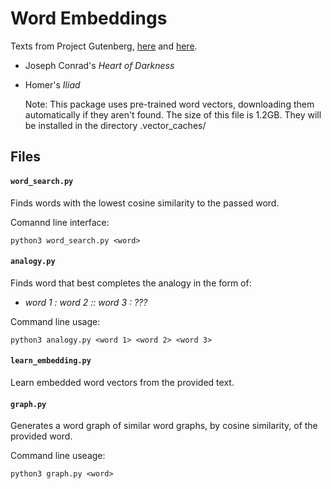# Word Embeddings

Texts from Project Gutenberg, [here](https://www.gutenberg.org/files/219/219-h/219-h.htm) and [here](http://www.gutenberg.org/cache/epub/1728/pg1728.txt).

- Joseph Conrad's _Heart of Darkness_
- Homer's _Iliad_

	Note: This package uses pre-trained word vectors, downloading them automatically if they aren't found. The size of this file is 1.2GB. They will be installed in the directory .vector_caches/

## Files

#### `word_search.py`

Finds words with the lowest cosine similarity to the passed word.

Comannd line interface:
```
python3 word_search.py <word>
```

#### `analogy.py`

Finds word that best completes the analogy in the form of:

- _word 1 : word 2 :: word 3 : ???_


Command line usage:
```
python3 analogy.py <word 1> <word 2> <word 3>
```


#### `learn_embedding.py`

Learn embedded word vectors from the provided text. 


#### `graph.py`

Generates a word graph of similar word graphs, by cosine similarity, of the provided word.

Command line useage:
```
python3 graph.py <word>
```
